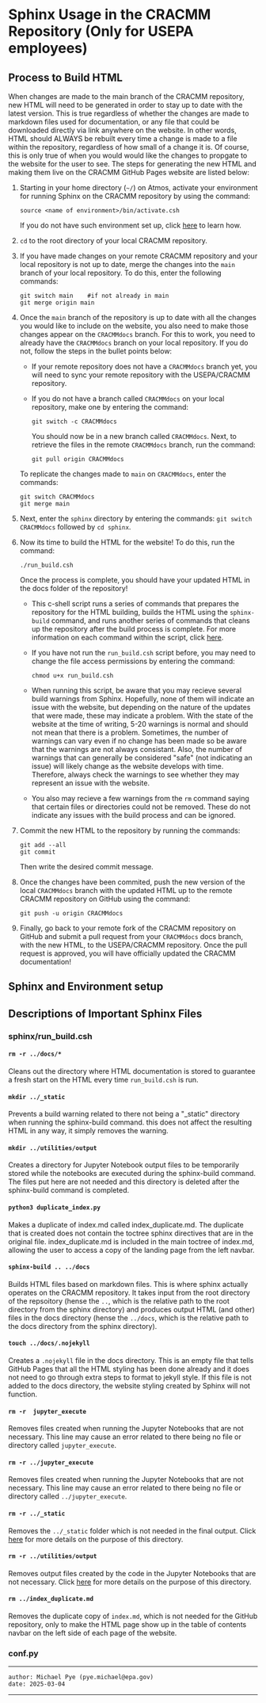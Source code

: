 # Sphinx Usage in the CRACMM Repository (Only for USEPA employees)

## Process to Build HTML
When changes are made to the main branch of the CRACMM repository, new HTML will need to be generated in order to stay up to date with the latest version. This is true regardless of whether the changes are made to markdown files used for documentation, or any file that could be downloaded directly via link anywhere on the website. In other words, HTML should ALWAYS be rebuilt every time a change is made to a file within the repository, regardless of how small of a change it is. Of course, this is only true of when you would would like the changes to propgate to the website for the user to see. The steps for generating the new HTML and making them live on the CRACMM GitHub Pages website are listed below:  

1. Starting in your home directory (`~/`) on Atmos, activate your environment for running Sphinx on the CRACMM repository by using the command:  
    ```
    source <name of environment>/bin/activate.csh  
    ```
    If you do not have such environment set up, click [here](#sphinx-and-environment-setup) to learn how.  

2. `cd` to the root directory of your local CRACMM repository.

3. If you have made changes on your remote CRACMM repository and your local repository is not up to date, merge the changes into the `main` branch of your local repository. To do this, enter the following commands:  
    ```
    git switch main    #if not already in main
    git merge origin main
    ```
4. Once the `main` branch of the repository is up to date with all the changes you would like to include on the website, you also need to make those changes appear on the `CRACMMdocs` branch. For this to work, you need to already have the `CRACMMdocs` branch on your local repository. If you do not, follow the steps in the bullet points below: 

    * If your remote repository does not have a `CRACMMdocs` branch yet, you will need to sync your remote repository with the USEPA/CRACMM repository.

    * If you do not have a branch called `CRACMMdocs` on your local repository, make one by entering the command:
        ```
        git switch -c CRACMMdocs 
        ```
        You should now be in a new branch called `CRACMMdocs`. Next, to retrieve the files in the remote `CRACMMdocs` branch, run the command:  
        ```
        git pull origin CRACMMdocs
        ```

    To replicate the changes made to `main` on `CRACMMdocs`, enter the commands:
    ```
    git switch CRACMMdocs
    git merge main
    ```
  

5. Next, enter the `sphinx` directory by entering the commands: `git switch CRACMMdocs` followed by `cd sphinx`.

6. Now its time to build the HTML for the website! To do this, run the command: 
    ```
    ./run_build.csh
    ```
    Once the process is complete, you should have your updated HTML in the docs folder of the repository!

    * This c-shell script runs a series of commands that prepares the repository for the HTML building, builds the HTML using the `sphinx-build` command, and runs another series of commands that cleans up the repository after the build process is complete. For more information on each command within the script, click [here](#sphinxrun_buildcsh).

    * If you have not run the `run_build.csh` script before, you may need to change the file access permissions by entering the command:
        ```
        chmod u+x run_build.csh
        ```

    * When running this script, be aware that you may recieve several build warnings from Sphinx. Hopefully, none of them will indicate an issue with the website, but depending on the nature of the updates that were made, these may indicate a problem. With the state of the website at the time of writing, 5-20 warnings is normal and should not mean that there is a problem. Sometimes, the number of warnings can vary even if no change has been made so be aware that the warnings are not always consistant. Also, the number of warnings that can generally be considered "safe" (not indicating an issue) will likely change as the website develops with time. Therefore, always check the warnings to see whether they may represent an issue with the website. 

    * You also may recieve a few warnings from the `rm` command saying that certain files or directories could not be removed. These do not indicate any issues with the build process and can be ignored.

7. Commit the new HTML to the repository by running the commands:
    ```
    git add --all
    git commit
    ```
    Then write the desired commit message.

8. Once the changes have been commited, push the new version of the local `CRACMMdocs` branch with the updated HTML up to the remote CRACMM repository on GitHub using the command:
    ```
    git push -u origin CRACMMdocs
    ```

9. Finally, go back to your remote fork of the CRACMM repository on GitHub and submit a pull request from your `CRACMMdocs` docs branch, with the new HTML, to the USEPA/CRACMM repository. Once the pull request is approved, you will have officially updated the CRACMM documentation!


## Sphinx and Environment setup


## Descriptions of Important Sphinx Files

### sphinx/run_build.csh

#### `rm -r ../docs/*`
Cleans out the directory where HTML documentation is stored to guarantee a fresh start on the HTML every time `run_build.csh` is run.

#### `mkdir ../_static`
Prevents a build warning related to there not being a "_static" directory when running the sphinx-build command. this does not affect the resulting HTML in any way, it simply removes the warning.

#### `mkdir ../utilities/output`
Creates a directory for Jupyter Notebook output files to be temporarily stored while the notebooks are executed during the sphinx-build command. The files put here are not needed and this directory is deleted after the sphinx-build command is completed.

#### `python3 duplicate_index.py`    
Makes a duplicate of index.md called index_duplicate.md. The duplicate that is created does not contain the toctree sphinx directives that are in the original file. index_duplicate.md is included in the main toctree of index.md, allowing the user to access a copy of the landing page from the left navbar.

#### `sphinx-build .. ../docs`    
Builds HTML files based on markdown files. This is where sphinx actually operates on the CRACMM repository. It takes input from the root directory of the repsoitory (hense the `..`, which is the relative path to the root directory from the sphinx directory) and produces output HTML (and other) files in the docs directory (hense the `../docs`, which is the relative path to the docs directory from the sphinx directory).

#### `touch ../docs/.nojekyll`
Creates a `.nojekyll` file in the docs directory. This is an empty file that tells GitHub Pages that all the HTML styling has been done already and it does not need to go through extra steps to format to jekyll style. If this file is not added to the docs directory, the website styling created by Sphinx will not function. 

#### `rm -r  jupyter_execute`
Removes files created when running the Jupyter Notebooks that are not necessary. This line may cause an error related to there being no file or directory called `jupyter_execute`.

#### `rm -r ../jupyter_execute`
Removes files created when running the Jupyter Notebooks that are not necessary. This line may cause an error related to there being no file or directory called `../jupyter_execute`.

#### `rm -r ../_static`
Removes the `../_static` folder which is not needed in the final output. Click [here](#mkdir-_static) for more details on the purpose of this directory.

#### `rm -r ../utilities/output`
Removes output files created by the code in the Jupyter Notebooks that are not necessary. Click [here](#mkdir-utilitiesoutput) for more details on the purpose of this directory.

#### `rm ../index_duplicate.md`
Removes the duplicate copy of `index.md`, which is not needed for the GitHub repository, only to make the HTML page show up in the table of contents navbar on the left side of each page of the website.


### conf.py



---
    author: Michael Pye (pye.michael@epa.gov)
    date: 2025-03-04
---